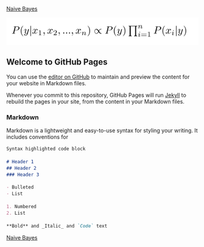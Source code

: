 <a href="https://raw.githubusercontent.com/LouisJEANPIERRE/site/master/Naive_Bayes.html">Naive Bayes</a>


<p><img src="NB4.PNG" alt="title"></p>

## Welcome to GitHub Pages

You can use the [editor on GitHub](https://github.com/LouisJEANPIERRE/site/edit/master/README.md) to maintain and preview the content for your website in Markdown files.

Whenever you commit to this repository, GitHub Pages will run [Jekyll](https://jekyllrb.com/) to rebuild the pages in your site, from the content in your Markdown files.

### Markdown

Markdown is a lightweight and easy-to-use syntax for styling your writing. It includes conventions for

```markdown
Syntax highlighted code block

# Header 1
## Header 2
### Header 3

- Bulleted
- List

1. Numbered
2. List

**Bold** and _Italic_ and `Code` text

```

[Naive Bayes](https://raw.githubusercontent.com/LouisJEANPIERRE/site/master/Naive%20Bayes)


